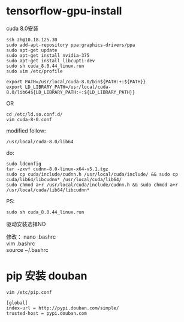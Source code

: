 # tensorflow-gpu-install
cuda 8.0安装</br>
```
ssh zh@10.18.125.30
sudo add-apt-repository ppa:graphics-drivers/ppa
sudo apt-get update
sudo apt-get install nvidia-375
sudo apt-get install libcupti-dev
sudo sh cuda_8.0.44_linux.run
sudo vim /etc/profile

export PATH=/usr/local/cuda-8.0/bin${PATH:+:${PATH}}
export LD_LIBRARY_PATH=/usr/local/cuda-8.0/lib64${LD_LIBRARY_PATH:+:${LD_LIBRARY_PATH}}
```
OR</br>
```
cd /etc/ld.so.conf.d/
vim cuda-8-0.conf
```
modified follow:  
```
/usr/local/cuda-8.0/lib64
```
do:
```
sudo ldconfig  
tar -zxvf cudnn-8.0-linux-x64-v5.1.tgz  
sudo cp cuda/include/cudnn.h /usr/local/cuda/include/ && sudo cp cuda/lib64/libcudnn* /usr/local/cuda/lib64/
sudo chmod a+r /usr/local/cuda/include/cudnn.h && sudo chmod a+r /usr/local/cuda/lib64/libcudnn*
```


PS:
```
sudo sh cuda_8.0.44_linux.run
```
驱动安装选择NO</br>

修改：
nano .bashrc</br>
vim .bashrc</br>
source ~/.bashrc</br>
# pip 安装 douban
```
vim /etc/pip.conf

[global]
index-url = http://pypi.douban.com/simple/ 
trusted-host = pypi.douban.com
```
